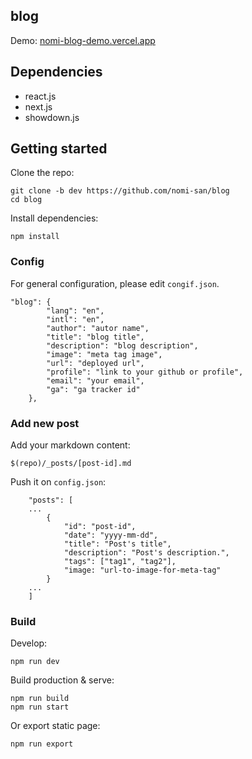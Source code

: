 ## blog

Demo: [nomi-blog-demo.vercel.app](nomi-blog-demo.vercel.app)

## Dependencies
- react.js
- next.js
- showdown.js

## Getting started

Clone the repo:
```
git clone -b dev https://github.com/nomi-san/blog
cd blog
```

Install dependencies:
```
npm install
```

### Config

For general configuration, please edit `congif.json`.
```
"blog": {
        "lang": "en",
        "intl": "en",
        "author": "autor name",
        "title": "blog title",
        "description": "blog description",
        "image": "meta tag image",
        "url": "deployed url",
        "profile": "link to your github or profile",
        "email": "your email",
        "ga": "ga tracker id"
    },
```

### Add new post

Add your markdown content:
```
$(repo)/_posts/[post-id].md
```

Push it on `config.json`:
```
    "posts": [
    ...
        {
            "id": "post-id",
            "date": "yyyy-mm-dd",
            "title": "Post's title",
            "description": "Post's description.",
            "tags": ["tag1", "tag2"],
            "image: "url-to-image-for-meta-tag"
        }
    ...
    ]
```

### Build

Develop:
```
npm run dev
```

Build production & serve:
```
npm run build
npm run start
```

Or export static page:
```
npm run export
```
